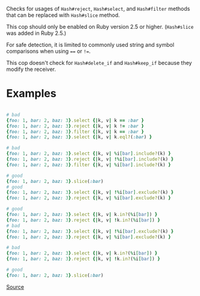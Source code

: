 
Checks for usages of `Hash#reject`, `Hash#select`, and `Hash#filter` methods
that can be replaced with `Hash#slice` method.

This cop should only be enabled on Ruby version 2.5 or higher.
(`Hash#slice` was added in Ruby 2.5.)

For safe detection, it is limited to commonly used string and symbol comparisons
when using `==` or `!=`.

This cop doesn't check for `Hash#delete_if` and `Hash#keep_if` because they
modify the receiver.

# Examples

```ruby

# bad
{foo: 1, bar: 2, baz: 3}.select {|k, v| k == :bar }
{foo: 1, bar: 2, baz: 3}.reject {|k, v| k != :bar }
{foo: 1, bar: 2, baz: 3}.filter {|k, v| k == :bar }
{foo: 1, bar: 2, baz: 3}.select {|k, v| k.eql?(:bar) }

# bad
{foo: 1, bar: 2, baz: 3}.select {|k, v| %i[bar].include?(k) }
{foo: 1, bar: 2, baz: 3}.reject {|k, v| !%i[bar].include?(k) }
{foo: 1, bar: 2, baz: 3}.filter {|k, v| %i[bar].include?(k) }

# good
{foo: 1, bar: 2, baz: 3}.slice(:bar)
# good
{foo: 1, bar: 2, baz: 3}.select {|k, v| !%i[bar].exclude?(k) }
{foo: 1, bar: 2, baz: 3}.reject {|k, v| %i[bar].exclude?(k) }

# good
{foo: 1, bar: 2, baz: 3}.select {|k, v| k.in?(%i[bar]) }
{foo: 1, bar: 2, baz: 3}.reject {|k, v| !k.in?(%i[bar]) }
# bad
{foo: 1, bar: 2, baz: 3}.select {|k, v| !%i[bar].exclude?(k) }
{foo: 1, bar: 2, baz: 3}.reject {|k, v| %i[bar].exclude?(k) }

# bad
{foo: 1, bar: 2, baz: 3}.select {|k, v| k.in?(%i[bar]) }
{foo: 1, bar: 2, baz: 3}.reject {|k, v| !k.in?(%i[bar]) }

# good
{foo: 1, bar: 2, baz: 3}.slice(:bar)
```

[Source](http://www.rubydoc.info/gems/rubocop/RuboCop/Cop/Style/HashSlice)
